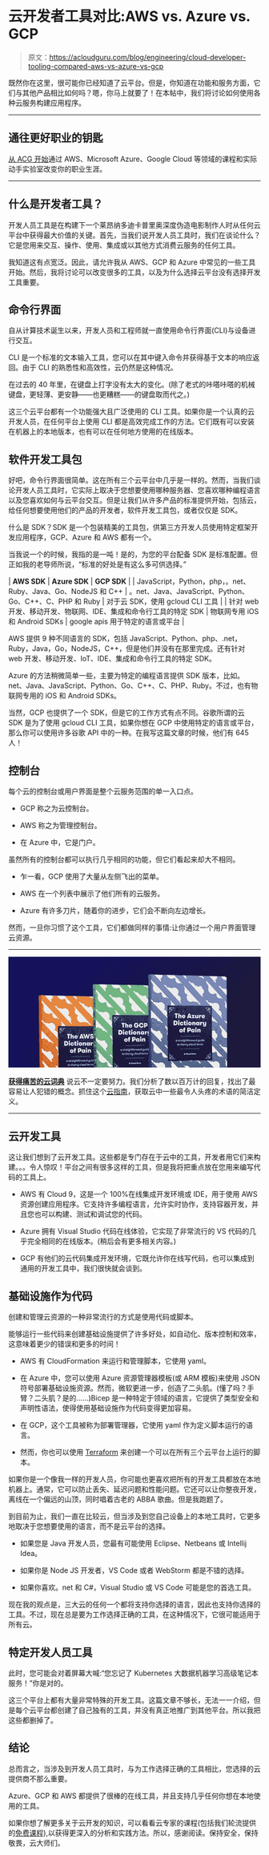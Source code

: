 # 云开发者工具对比:AWS vs. Azure vs. GCP

> 原文：<https://acloudguru.com/blog/engineering/cloud-developer-tooling-compared-aws-vs-azure-vs-gcp>

既然你在这里，很可能你已经知道了云平台。但是，你知道在功能和服务方面，它们与其他产品相比如何吗？嗯，你马上就要了！在本帖中，我们将讨论如何使用各种云服务构建应用程序。

* * *

## 通往更好职业的钥匙

[从 ACG 开始](https://acloudguru.com/pricing)通过 AWS、Microsoft Azure、Google Cloud 等领域的课程和实际动手实验室改变你的职业生涯。

* * *

## 什么是开发者工具？

开发人员工具是在构建下一个莱昂纳多迪卡普里奥深度伪造电影制作人时从任何云平台中获得最大价值的关键。首先，当我们说开发人员工具时，我们在谈论什么？它是您用来交互、操作、使用、集成或以其他方式消费云服务的任何工具。

我知道这有点宽泛。因此，请允许我从 AWS、GCP 和 Azure 中常见的一些工具开始。然后，我将讨论可以改变很多的工具，以及为什么选择云平台没有选择开发工具重要。

## 命令行界面

自从计算技术诞生以来，开发人员和工程师就一直使用命令行界面(CLI)与设备进行交互。

CLI 是一个标准的文本输入工具，您可以在其中键入命令并获得基于文本的响应返回。由于 CLI 的熟悉性和高效性，云仍然是这种情况。

在过去的 40 年里，在键盘上打字没有太大的变化。(除了老式的咔嗒咔嗒的机械键盘，更轻薄、更安静——也更糟糕——的键盘取而代之。)

这三个云平台都有一个功能强大且广泛使用的 CLI 工具。如果你是一个认真的云开发人员，在任何平台上使用 CLI 都是高效完成工作的方法。它们既有可以安装在机器上的本地版本，也有可以在任何地方使用的在线版本。

## 软件开发工具包

好吧，命令行界面很简单。这在所有三个云平台中几乎是一样的。然而，当我们谈论开发人员工具时，它实际上取决于您想要使用哪种服务器、您喜欢哪种编程语言以及您喜欢如何与云平台交互。但是让我们从许多产品的标准提供开始，包括云，给任何想要使用他们的产品的开发者，软件开发工具包，或者仅仅是 SDK。

什么是 SDK？SDK 是一个包装精美的工具包，供第三方开发人员使用特定框架开发应用程序，GCP、Azure 和 AWS 都有一个。

当我说一个的时候，我指的是一吨！是的，为您的平台配备 SDK 是标准配置。但正如我的老导师所说，“标准的好处是有这么多可供选择。”

| **AWS SDK** | **Azure SDK** | **GCP SDK** |
| JavaScript，Python，php，。net、Ruby、Java、Go、NodeJS 和 C++ | 。net、Java、JavaScript、Python、Go、C++、C、PHP 和 Ruby | 对于云 SDK，使用 gcloud CLI 工具 |
| 针对 web 开发、移动开发、物联网、IDE、集成和命令行工具的特定 SDK | 物联网专用 iOS 和 Android SDKs | google apis 用于特定的语言或平台 |

AWS 提供 9 种不同语言的 SDK，包括 JavaScript、Python、php、.net，Ruby，Java，Go，NodeJS，C++，但是他们并没有在那里完成。还有针对 web 开发、移动开发、IoT、IDE、集成和命令行工具的特定 SDK。

Azure 的方法稍微简单一些，主要为特定的编程语言提供 SDK 版本，比如。net、Java、JavaScript、Python、Go、C++、C、PHP、Ruby。不过，也有物联网专用的 iOS 和 Android SDKs。

当然，GCP 也提供了一个 SDK，但是它的工作方式有点不同。谷歌所谓的云 SDK 是为了使用 gcloud CLI 工具，如果你想在 GCP 中使用特定的语言或平台，那么你可以使用许多谷歌 API 中的一种。在我写这篇文章的时候，他们有 645 人！

## 控制台

每个云的控制台或用户界面是整个云服务范围的单一入口点。

*   GCP 称之为云控制台。

*   AWS 称之为管理控制台。

*   在 Azure 中，它是门户。

虽然所有的控制台都可以执行几乎相同的功能，但它们看起来却大不相同。

*   乍一看，GCP 使用了大量从左侧飞出的菜单。

*   AWS 在一个列表中展示了他们所有的云服务。

*   Azure 有许多刀片，随着你的进步，它们会不断向左边增长。

然而，一旦你习惯了这个工具，它们都做同样的事情:让你通过一个用户界面管理云资源。

* * *

[![Complete guide to the Cloud and Dictionary ](img/93ebf63b88ab7fbd48705a01952ba688.png)](https://get.acloudguru.com/cloud-dictionary-of-pain)

[**获得痛苦的云词典**](https://get.acloudguru.com/cloud-dictionary-of-pain)
说云不一定要努力。我们分析了数以百万计的回复，找出了最容易让人犯错的概念。抓住这个[云指南](https://get.acloudguru.com/cloud-dictionary-of-pain)，获取云中一些最令人头疼的术语的简洁定义。

* * *

## 云开发工具

这让我们想到了云开发工具。这些都是专门存在于云中的工具，开发者用它们来构建。。。令人惊叹！平台之间有很多这样的工具，但是我将把重点放在您用来编写代码的工具上。

*   AWS 有 Cloud 9，这是一个 100%在线集成开发环境或 IDE，用于使用 AWS 资源创建应用程序。它支持许多编程语言，允许实时协作，支持容器开发，并且您也可以构建、测试和调试您的代码。

*   Azure 拥有 Visual Studio 代码在线体验，它实现了非常流行的 VS 代码的几乎完全相同的在线版本。(稍后会有更多相关内容。)

*   GCP 有他们的云代码集成开发环境，它既允许你在线写代码，也可以集成到通用的开发工具中，我们很快就会谈到。

## 基础设施作为代码

创建和管理云资源的一种非常流行的方式是使用代码或脚本。

能够运行一些代码来创建基础设施提供了许多好处，如自动化、版本控制和效率，这意味着更少的错误和更多的时间！

*   AWS 有 CloudFormation 来运行和管理脚本，它使用 yaml。

*   在 Azure 中，您可以使用 Azure 资源管理器模板(或 ARM 模板)来使用 JSON 符号部署基础设施资源。然而，微软更进一步，创造了二头肌。(懂了吗？手臂？二头肌？是的……)Bicep 是一种特定于领域的语言，它提供了类型安全和声明性语法，使得使用基础设施作为代码变得更加容易。

*   在 GCP，这个工具被称为部署管理器，它使用 yaml 作为定义脚本运行的语言。

*   然而，你也可以使用 [Terraform](https://acloudguru.com/blog/engineering/the-ultimate-terraform-cheatsheet) 来创建一个可以在所有三个云平台上运行的脚本。

如果你是一个像我一样的开发人员，你可能也更喜欢把所有的开发工具都放在本地机器上。通常，它可以防止丢失、延迟问题和性能问题。它还可以让你整夜开发，离线在一个偏远的山顶，同时唱着古老的 ABBA 歌曲。但是我跑题了。

到目前为止，我们一直在比较云，但当涉及到您自己设备上的本地工具时，它更多地取决于您想要使用的语言，而不是云平台的选择。

*   如果您是 Java 开发人员，您最有可能使用 Eclipse、Netbeans 或 Intellij Idea。

*   如果你是 Node JS 开发者，VS Code 或者 WebStorm 都是不错的选择。

*   如果你喜欢。net 和 C#，Visual Studio 或 VS Code 可能是您的首选工具。

现在我的观点是，三大云的任何一个都将支持你选择的语言，因此也支持你选择的工具。不过，现在总是要为工作选择正确的工具，在这种情况下，它很可能适用于所有云。

## 特定开发人员工具

此时，您可能会对着屏幕大喊:“您忘记了 Kubernetes 大数据机器学习高级笔记本服务！”你是对的。

这三个平台上都有大量非常特殊的开发工具。这篇文章不够长，无法一一介绍，但是每个云平台都创建了自己独有的工具，并没有真正地推广到其他平台。所以我把这些都删掉了。

## 结论

总而言之，当涉及到开发人员工具时，与为工作选择正确的工具相比，您选择的云提供商不那么重要。

Azure、GCP 和 AWS 都提供了很棒的在线工具，并且支持几乎任何你想在本地使用的工具。

如果你想了解更多关于云开发的知识，可以看看云专家的课程(包括我们轮流提供的[免费课程](https://acloudguru.com/blog/news/whats-free-at-acg)),以获得更深入的分析和实践方法。所以，感谢阅读。保持安全，保持敬畏，云大师们。